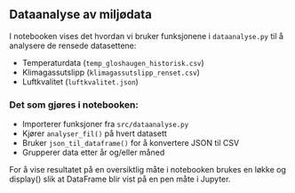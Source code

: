 ## Dataanalyse av miljødata
I notebooken vises det hvordan vi bruker funksjonene i `dataanalyse.py` til å analysere de rensede datasettene: 

- Temperaturdata (`temp_gloshaugen_historisk.csv`)
- Klimagassutslipp (`klimagassutslipp_renset.csv`)
- Luftkvalitet (`luftkvalitet.json`)

### Det som gjøres i notebooken:
- Importerer funksjoner fra `src/dataanalyse.py`
- Kjører `analyser_fil()` på hvert datasett
- Bruker `json_til_dataframe()` for å konvertere JSON til CSV
- Grupperer data etter år og/eller måned

For å vise resultatet på en oversiktlig måte i notebooken brukes en løkke og display() slik at DataFrame blir vist på en pen måte  i Jupyter. 
